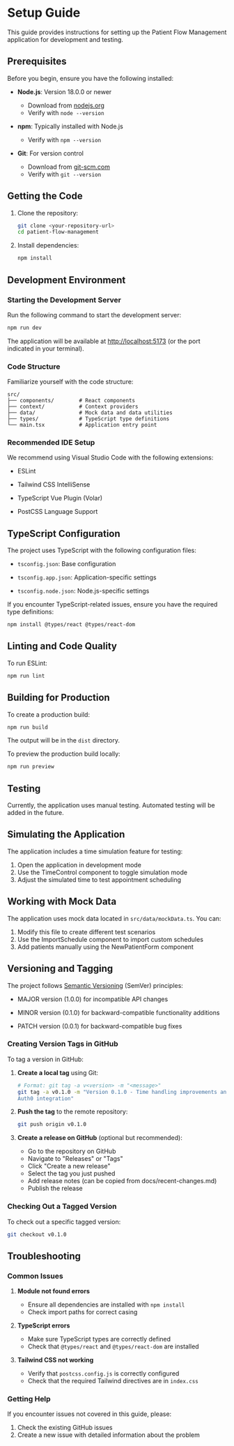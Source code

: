 
# Setup Guide

This guide provides instructions for setting up the Patient Flow
Management application for development and testing.

## Prerequisites

Before you begin, ensure you have the following installed:

- **Node.js**: Version 18.0.0 or newer

  - Download from [nodejs.org](https://nodejs.org/)
  - Verify with `node --version`

- **npm**: Typically installed with Node.js

  - Verify with `npm --version`

- **Git**: For version control
  - Download from [git-scm.com](https://git-scm.com/)
  - Verify with `git --version`

## Getting the Code

1. Clone the repository:

   ```bash
   git clone <your-repository-url>
   cd patient-flow-management
   ```

2. Install dependencies:

   ```bash
   npm install
   ```

## Development Environment

### Starting the Development Server

Run the following command to start the development server:

```bash
npm run dev

```

The application will be available at
[http://localhost:5173](http://localhost:5173) (or the port indicated in
your terminal).

### Code Structure

Familiarize yourself with the code structure:

```plaintext
src/
├── components/        # React components
├── context/           # Context providers
├── data/              # Mock data and data utilities
├── types/             # TypeScript type definitions
└── main.tsx           # Application entry point

```

### Recommended IDE Setup

We recommend using Visual Studio Code with the following extensions:

- ESLint

- Tailwind CSS IntelliSense

- TypeScript Vue Plugin (Volar)

- PostCSS Language Support

## TypeScript Configuration

The project uses TypeScript with the following configuration files:

- `tsconfig.json`: Base configuration

- `tsconfig.app.json`: Application-specific settings

- `tsconfig.node.json`: Node.js-specific settings

If you encounter TypeScript-related issues, ensure you have the required
type definitions:

```bash
npm install @types/react @types/react-dom

```

## Linting and Code Quality

To run ESLint:

```bash
npm run lint

```

## Building for Production

To create a production build:

```bash
npm run build

```

The output will be in the `dist` directory.

To preview the production build locally:

```bash
npm run preview

```

## Testing

Currently, the application uses manual testing. Automated testing will be
added in the future.

## Simulating the Application

The application includes a time simulation feature for testing:

1. Open the application in development mode
2. Use the TimeControl component to toggle simulation mode
3. Adjust the simulated time to test appointment scheduling

## Working with Mock Data

The application uses mock data located in `src/data/mockData.ts`. You can:

1. Modify this file to create different test scenarios
2. Use the ImportSchedule component to import custom schedules
3. Add patients manually using the NewPatientForm component

## Versioning and Tagging

The project follows [Semantic Versioning](https://semver.org/) (SemVer)
principles:

- MAJOR version (1.0.0) for incompatible API changes

- MINOR version (0.1.0) for backward-compatible functionality additions

- PATCH version (0.0.1) for backward-compatible bug fixes

### Creating Version Tags in GitHub

To tag a version in GitHub:

1. **Create a local tag** using Git:

   ```bash
   # Format: git tag -a v<version> -m "<message>"
   git tag -a v0.1.0 -m "Version 0.1.0 - Time handling improvements and
   Auth0 integration"
   ```

2. **Push the tag** to the remote repository:

   ```bash
   git push origin v0.1.0
   ```

3. **Create a release on GitHub** (optional but recommended):
   - Go to the repository on GitHub
   - Navigate to "Releases" or "Tags"
   - Click "Create a new release"
   - Select the tag you just pushed
   - Add release notes (can be copied from docs/recent-changes.md)
   - Publish the release

### Checking Out a Tagged Version

To check out a specific tagged version:

```bash
git checkout v0.1.0

```

## Troubleshooting

### Common Issues

1. **Module not found errors**

   - Ensure all dependencies are installed with `npm install`
   - Check import paths for correct casing

2. **TypeScript errors**

   - Make sure TypeScript types are correctly defined
   - Check that `@types/react` and `@types/react-dom` are installed

3. **Tailwind CSS not working**
   - Verify that `postcss.config.js` is correctly configured
   - Check that the required Tailwind directives are in `index.css`

### Getting Help

If you encounter issues not covered in this guide, please:

1. Check the existing GitHub issues
2. Create a new issue with detailed information about the problem
